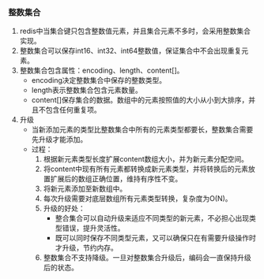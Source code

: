 ### 整数集合
1. redis中当集合键只包含整数值元素，并且集合元素不多时，会采用整数集合实现。
2. 整数集合可以保存int16、int32、int64整数值，保证集合中不会出现重复元素。
3. 整数集合包含属性：encoding、length、content[]。
   - encoding决定整数集合中保存的整数类型。
   - length表示整数集合包含元素数量。
   - content[]保存集合的数据。数组中的元素按照值的大小从小到大排序，并且不包含任何重复项。
4. 升级
   - 当新添加元素的类型比整数集合中所有的元素类型都要长，整数集合需要先升级才能添加。
   - 过程：
     1. 根据新元素类型长度扩展content数组大小，并为新元素分配空间。
     2. 将content中现有所有元素都转换成新元素类型，并将转换后的元素放置扩展后的数组正确位置，维持有序性不变。
     3. 将新元素添加至新数组中。
     4. 每次升级需要对底层数组所有元素类型转换，复杂度为O(N)。
     5. 升级的好处：
        - 整合集合可以自动升级来适应不同类型的新元素，不必担心出现类型错误，提升灵活性。
        - 既可以同时保存不同类型元素，又可以确保只在有需要升级操作时才升级，节约内存。
     6. 整数集合不支持降级。一旦对整数集合升级后，编码会一直保持升级后的状态。